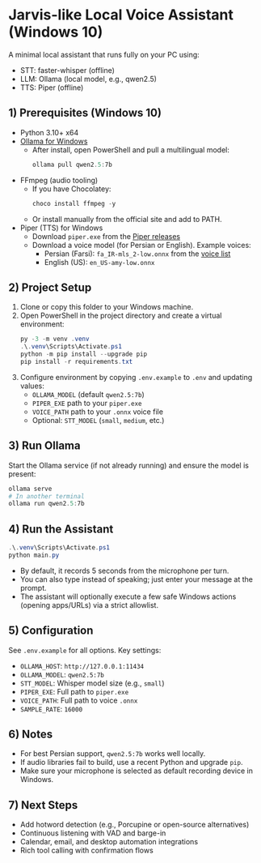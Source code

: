 # Jarvis-like Local Voice Assistant (Windows 10)

A minimal local assistant that runs fully on your PC using:
- STT: faster-whisper (offline)
- LLM: Ollama (local model, e.g., qwen2.5)
- TTS: Piper (offline)

## 1) Prerequisites (Windows 10)

- Python 3.10+ x64
- [Ollama for Windows](https://ollama.com/download/windows)
  - After install, open PowerShell and pull a multilingual model:
    ```powershell
    ollama pull qwen2.5:7b
    ```
- FFmpeg (audio tooling)
  - If you have Chocolatey:
    ```powershell
    choco install ffmpeg -y
    ```
  - Or install manually from the official site and add to PATH.
- Piper (TTS) for Windows
  - Download `piper.exe` from the [Piper releases](https://github.com/rhasspy/piper/releases)
  - Download a voice model (for Persian or English). Example voices:
    - Persian (Farsi): `fa_IR-mls_2-low.onnx` from the [voice list](https://github.com/rhasspy/piper/blob/master/VOICES.md)
    - English (US): `en_US-amy-low.onnx`

## 2) Project Setup

1. Clone or copy this folder to your Windows machine.
2. Open PowerShell in the project directory and create a virtual environment:
   ```powershell
   py -3 -m venv .venv
   .\.venv\Scripts\Activate.ps1
   python -m pip install --upgrade pip
   pip install -r requirements.txt
   ```
3. Configure environment by copying `.env.example` to `.env` and updating values:
   - `OLLAMA_MODEL` (default `qwen2.5:7b`)
   - `PIPER_EXE` path to your `piper.exe`
   - `VOICE_PATH` path to your `.onnx` voice file
   - Optional: `STT_MODEL` (`small`, `medium`, etc.)

## 3) Run Ollama

Start the Ollama service (if not already running) and ensure the model is present:
```powershell
ollama serve
# In another terminal
ollama run qwen2.5:7b
```

## 4) Run the Assistant

```powershell
.\.venv\Scripts\Activate.ps1
python main.py
```

- By default, it records 5 seconds from the microphone per turn.
- You can also type instead of speaking; just enter your message at the prompt.
- The assistant will optionally execute a few safe Windows actions (opening apps/URLs) via a strict allowlist.

## 5) Configuration

See `.env.example` for all options. Key settings:
- `OLLAMA_HOST`: `http://127.0.0.1:11434`
- `OLLAMA_MODEL`: `qwen2.5:7b`
- `STT_MODEL`: Whisper model size (e.g., `small`)
- `PIPER_EXE`: Full path to `piper.exe`
- `VOICE_PATH`: Full path to voice `.onnx`
- `SAMPLE_RATE`: `16000`

## 6) Notes

- For best Persian support, `qwen2.5:7b` works well locally.
- If audio libraries fail to build, use a recent Python and upgrade `pip`.
- Make sure your microphone is selected as default recording device in Windows.

## 7) Next Steps

- Add hotword detection (e.g., Porcupine or open-source alternatives)
- Continuous listening with VAD and barge-in
- Calendar, email, and desktop automation integrations
- Rich tool calling with confirmation flows